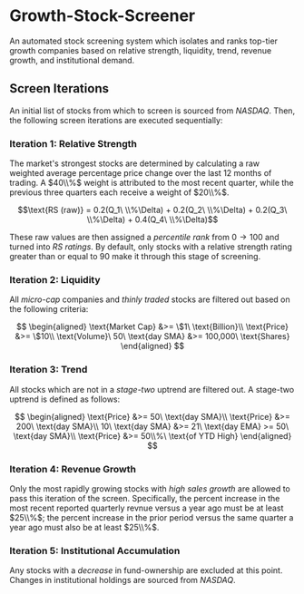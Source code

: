 # Growth-Stock-Screener

An automated stock screening system which isolates and ranks top-tier growth companies based on relative strength, liquidity, trend, revenue growth, and institutional demand.

## Screen Iterations

An initial list of stocks from which to screen is sourced from _NASDAQ_. Then, the following screen iterations are executed sequentially:

### Iteration 1: Relative Strength

The market's strongest stocks are determined by calculating a raw weighted average percentage price change over the last $12$ months of trading. A $40\\%$ weight is attributed to the most recent quarter, while the previous three quarters each receive a weight of $20\\%$.

$$\text{RS (raw)} = 0.2(Q_1\ \\%\Delta) + 0.2(Q_2\ \\%\Delta) + 0.2(Q_3\ \\%\Delta) + 0.4(Q_4\ \\%\Delta)$$

These raw values are then assigned a _percentile rank_ from $0\to 100$ and turned into _RS ratings_. By default, only stocks with a relative strength rating greater than or equal to $90$ make it through this stage of screening.

### Iteration 2: Liquidity

All _micro-cap_ companies and _thinly traded_ stocks are filtered out based on the following criteria:

$$
\begin{aligned}
\text{Market Cap} &>= \$1\ \text{Billion}\\
\text{Price} &>= \$10\\
\text{Volume}\ 50\ \text{day SMA} &>= 100,000\ \text{Shares}
\end{aligned}
$$

### Iteration 3: Trend

All stocks which are not in a _stage-two_ uptrend are filtered out. A stage-two uptrend is defined as follows:

$$
\begin{aligned}
\text{Price} &>= 50\ \text{day SMA}\\
\text{Price} &>= 200\ \text{day SMA}\\
10\ \text{day SMA} &>= 21\ \text{day EMA} >= 50\ \text{day SMA}\\
\text{Price} &>= 50\\%\ \text{of YTD High}
\end{aligned}
$$

### Iteration 4: Revenue Growth

Only the most rapidly growing stocks with _high sales growth_ are allowed to pass this iteration of the screen. Specifically,
the percent increase in the most recent reported quarterly revnue versus a year ago must be at least $25\\%$; the percent increase in the prior period versus the same quarter a year ago must also be at least $25\\%$.

### Iteration 5: Institutional Accumulation

Any stocks with a _decrease_ in fund-ownership are excluded at this point. Changes in institutional holdings are sourced from _NASDAQ_.
